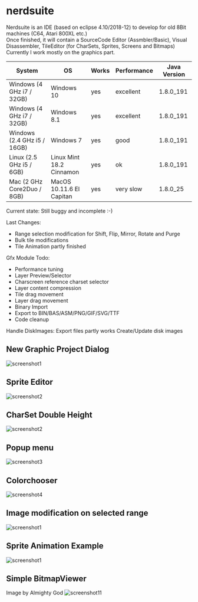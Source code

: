 # nerdsuite
Nerdsuite is an IDE (based on eclipse 4.10/2018-12) to develop for old 8Bit machines (C64, Atari 800XL etc.)  
Once finished, it will contain a SourceCode Editor (Assmbler/Basic), Visual Disassembler, TileEditor (for CharSets, Sprites, Screens and Bitmaps)  
Currently I work mostly on the graphics part.  

| System | OS | Works | Performance | Java Version
| -- | -- | -- | -- | -- |
| Windows (4 GHz i7 / 32GB) | Windows 10 | yes | excellent| 1.8.0_191
| Windows (4 GHz i7 / 32GB) | Windows 8.1 | yes | excellent| 1.8.0_191
| Windows (2.4 GHz i5 / 16GB) | Windows 7 | yes | good| 1.8.0_191
| Linux (2.5 GHz i5 / 6GB) | Linux Mint 18.2 Cinnamon | yes | ok | 1.8.0_191
| Mac (2 GHz Core2Duo / 8GB) | MacOS 10.11.6 El Capitan | yes | very slow | 1.8.0_25

Current state: Still buggy and incomplete :-)

Last Changes:
- Range selection modification for Shift, Flip, Mirror, Rotate and Purge
- Bulk tile modifications
- Tile Animation partly finished

Gfx Module Todo:
- Performance tuning
- Layer Preview/Selector
- Charscreen reference charset selector
- Layer content compression
- Tile drag movement
- Layer drag movement
- Binary Import
- Export to BIN/BAS/ASM/PNG/GIF/SVG/TTF
- Code cleanup


Handle DiskImages:
Export files partly works
Create/Update disk images


## New Graphic Project Dialog
![screenshot1](https://github.com/guidobonerz/nerdsuite/blob/develop/docs/ns_screen1.png)
## Sprite Editor
![screenshot2](https://github.com/guidobonerz/nerdsuite/blob/develop/docs/ns_screen2.png)
## CharSet Double Height
![screenshot2](https://github.com/guidobonerz/nerdsuite/blob/develop/docs/ns_screen4.png)
## Popup menu
![screenshot3](https://github.com/guidobonerz/nerdsuite/blob/develop/docs/ns_screen3.png)
## Colorchooser
![screenshot4](https://github.com/guidobonerz/nerdsuite/blob/develop/docs/ColorChooser.png)
## Image modification on selected range
![screenshot1](https://github.com/guidobonerz/nerdsuite/blob/develop/docs/range_selection.png)
## Sprite Animation Example
![screenshot1](https://github.com/guidobonerz/nerdsuite/blob/develop/docs/drops_animation.gif)
## Simple BitmapViewer
Image by Almighty God
![screenshot11](https://github.com/guidobonerz/nerdsuite/blob/develop/docs/koala.png)

